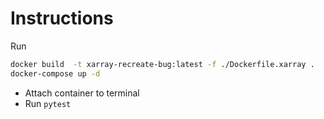 # Instructions

Run
```bash
docker build  -t xarray-recreate-bug:latest -f ./Dockerfile.xarray .
docker-compose up -d
```
* Attach container to terminal
* Run `pytest`